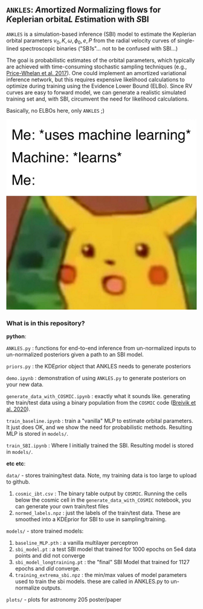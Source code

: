 ## ``ANKLES``: *A*mortized *N*ormalizing flows for *K*eplerian orbita*L* *E*stimation with *S*BI

`ANKLES` is a simulation-based inference (SBI) model to estimate the Keplerian orbital parameters $v_0, K, \omega, \phi_0, e, P$ from the radial velocity curves of single-lined spectroscopic binaries ("SB*1*s"... not to be confused with SBI...)

The goal is probabilistic estimates of the orbital parameters, which typically are achieved with time-consuming stochastic sampling techniques (e.g., [Price-Whelan et al. 2017](https://ui.adsabs.harvard.edu/abs/2017ApJ...837...20P/abstract)). One could implement an amortized variational inference network, but this requires expensive likelihood calculations to optimize during training using the Evidence Lower Bound (ELBo). Since RV curves are easy to forward model, we can generate a realistic simulated training set and, with SBI, circumvent the need for likelihood calculations.

Basically, no ELBOs here, only `ANKLES` ;)

![image](plots/machine_learns.png)

### What is in this repository? 

__python__:

`ANKLES.py` : functions for end-to-end inference from un-normalized inputs to un-normalized posteriors given a path to an SBI model.

`priors.py` : the KDEprior object that ANKLES needs to generate posteriors

`demo.ipynb` : demonstration of using `ANKLES.py` to generate posteriors on your new data.

`generate_data_with_COSMIC.ipynb` : exactly what it sounds like. generating the train/test data using a binary population from the `COSMIC` code ([Breivik et al. 2020](https://ui.adsabs.harvard.edu/abs/2020ApJ...898...71B/abstract)).

`train_baseline.ipynb` : train a "vanilla" MLP to estimate orbital parameters. It just does OK, and we show the need for probabilistic methods. Resulting MLP is stored in `models/`.

`train_SBI.ipynb` : Where I initially trained the SBI. Resulting model is stored in `models/`. 



__etc etc__:

`data/` - stores training/test data. Note, my training data is too large to upload to github.
1. `cosmic_ibt.csv` :  The binary table output by `COSMIC`. Running the cells below the cosmic cell in the `generate_data_with_COSMIC` notebook, you can generate your own train/test files 
2. `normed_labels.npz` : just the labels of the train/test data. These are smoothed into a KDEprior for SBI to use in sampling/training.


`models/` - store trained models:
1. `baseline_MLP.pth` : a vanilla multilayer perceptron 
2. `sbi_model.pt` : a test SBI model that trained for 1000 epochs on 5e4 data points and did not converge
3. `sbi_model_longtraining.pt` : the "final" SBI Model that trained for 1127 epochs and *did* converge.
4. `training_extrema_sbi.npz` : the min/max values of model parameters used to train the sbi models. these are called in ANKLES.py to un-normalize outputs.


`plots/` - plots for astronomy 205 poster/paper